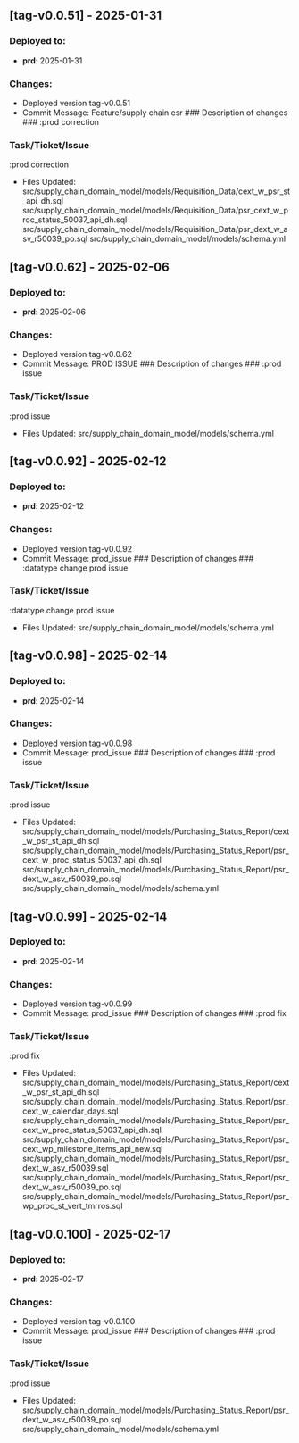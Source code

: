 
#####
## [tag-v0.0.51] - 2025-01-31
### Deployed to:
- **prd**: 2025-01-31
### Changes:
- Deployed version tag-v0.0.51
- Commit Message: Feature/supply chain esr ### Description of changes ###
:prod correction

### Task/Ticket/Issue ###
:prod correction
- Files Updated: src/supply_chain_domain_model/models/Requisition_Data/cext_w_psr_st_api_dh.sql
src/supply_chain_domain_model/models/Requisition_Data/psr_cext_w_proc_status_50037_api_dh.sql
src/supply_chain_domain_model/models/Requisition_Data/psr_dext_w_asv_r50039_po.sql
src/supply_chain_domain_model/models/schema.yml

#####
## [tag-v0.0.62] - 2025-02-06
### Deployed to:
- **prd**: 2025-02-06
### Changes:
- Deployed version tag-v0.0.62
- Commit Message: PROD ISSUE ### Description of changes ###
:prod issue

### Task/Ticket/Issue ###
:prod issue
- Files Updated: src/supply_chain_domain_model/models/schema.yml

#####
## [tag-v0.0.92] - 2025-02-12
### Deployed to:
- **prd**: 2025-02-12
### Changes:
- Deployed version tag-v0.0.92
- Commit Message: prod_issue ### Description of changes ###
:datatype change prod issue

### Task/Ticket/Issue ###
:datatype change prod issue
- Files Updated: src/supply_chain_domain_model/models/schema.yml

#####
## [tag-v0.0.98] - 2025-02-14
### Deployed to:
- **prd**: 2025-02-14
### Changes:
- Deployed version tag-v0.0.98
- Commit Message: prod_issue ### Description of changes ###
:prod issue

### Task/Ticket/Issue ###
:prod issue
- Files Updated: src/supply_chain_domain_model/models/Purchasing_Status_Report/cext_w_psr_st_api_dh.sql
src/supply_chain_domain_model/models/Purchasing_Status_Report/psr_cext_w_proc_status_50037_api_dh.sql
src/supply_chain_domain_model/models/Purchasing_Status_Report/psr_dext_w_asv_r50039_po.sql
src/supply_chain_domain_model/models/schema.yml

#####
## [tag-v0.0.99] - 2025-02-14
### Deployed to:
- **prd**: 2025-02-14
### Changes:
- Deployed version tag-v0.0.99
- Commit Message: prod_issue ### Description of changes ###
:prod fix

### Task/Ticket/Issue ###
:prod fix
- Files Updated: src/supply_chain_domain_model/models/Purchasing_Status_Report/cext_w_psr_st_api_dh.sql
src/supply_chain_domain_model/models/Purchasing_Status_Report/psr_cext_w_calendar_days.sql
src/supply_chain_domain_model/models/Purchasing_Status_Report/psr_cext_w_proc_status_50037_api_dh.sql
src/supply_chain_domain_model/models/Purchasing_Status_Report/psr_cext_wp_milestone_items_api_new.sql
src/supply_chain_domain_model/models/Purchasing_Status_Report/psr_dext_w_asv_r50039.sql
src/supply_chain_domain_model/models/Purchasing_Status_Report/psr_dext_w_asv_r50039_po.sql
src/supply_chain_domain_model/models/Purchasing_Status_Report/psr_wp_proc_st_vert_tmrros.sql

#####
## [tag-v0.0.100] - 2025-02-17
### Deployed to:
- **prd**: 2025-02-17
### Changes:
- Deployed version tag-v0.0.100
- Commit Message: prod_issue ### Description of changes ###
:prod issue

### Task/Ticket/Issue ###
:prod issue
- Files Updated: src/supply_chain_domain_model/models/Purchasing_Status_Report/psr_dext_w_asv_r50039_po.sql
src/supply_chain_domain_model/models/schema.yml
